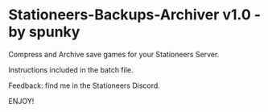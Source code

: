 # Stationeers-Backups-Archiver v1.0 - by spunky
Compress and Archive save games for your Stationeers Server.

Instructions included in the batch file.

Feedback: find me in the Stationeers Discord.

ENJOY!
